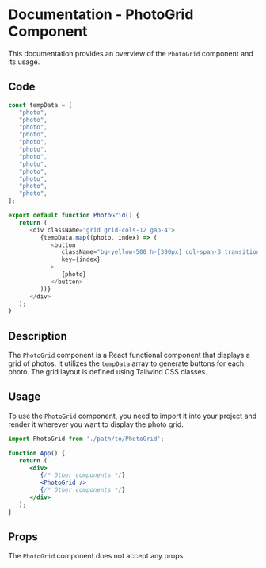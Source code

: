 # Documentation - PhotoGrid Component

This documentation provides an overview of the `PhotoGrid` component and its usage.

## Code

```javascript
const tempData = [
   "photo",
   "photo",
   "photo",
   "photo",
   "photo",
   "photo",
   "photo",
   "photo",
   "photo",
   "photo",
   "photo",
   "photo",
];

export default function PhotoGrid() {
   return (
      <div className="grid grid-cols-12 gap-4">
         {tempData.map((photo, index) => (
            <button
               className="bg-yellow-500 h-[300px] col-span-3 transition ease-in-out hover:-translate-y-2"
               key={index}
            >
               {photo}
            </button>
         ))}
      </div>
   );
}
```

## Description

The `PhotoGrid` component is a React functional component that displays a grid of photos. It utilizes the `tempData` array to generate buttons for each photo. The grid layout is defined using Tailwind CSS classes.

## Usage

To use the `PhotoGrid` component, you need to import it into your project and render it wherever you want to display the photo grid.

```jsx
import PhotoGrid from './path/to/PhotoGrid';

function App() {
   return (
      <div>
         {/* Other components */}
         <PhotoGrid />
         {/* Other components */}
      </div>
   );
}
```

## Props

The `PhotoGrid` component does not accept any props.